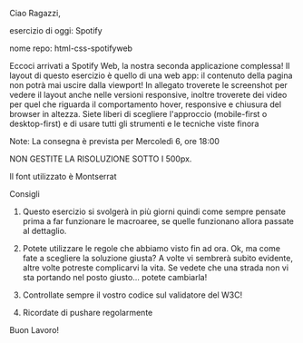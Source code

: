 Ciao Ragazzi,

esercizio di oggi: Spotify

nome repo: html-css-spotifyweb

Eccoci arrivati a Spotify Web, la nostra seconda applicazione complessa!
Il layout di questo esercizio è quello di una web app: il contenuto della pagina non potrà mai uscire dalla viewport!
In allegato troverete le screenshot per vedere il layout anche nelle versioni responsive, inoltre troverete dei video per quel che riguarda il comportamento hover, responsive e chiusura del browser in altezza.
Siete liberi di scegliere l'approccio (mobile-first o desktop-first) e di usare tutti gli strumenti e le tecniche viste finora

Note:
La consegna è prevista per Mercoledì 6, ore 18:00

NON GESTITE LA RISOLUZIONE SOTTO I 500px.

Il font utilizzato è Montserrat

Consigli
1. Questo esercizio si svolgerà in più giorni quindi come sempre pensate prima a far funzionare le macroaree, se quelle funzionano allora passate al dettaglio.

2. Potete utilizzare le regole che abbiamo visto fin ad ora. Ok, ma come fate a scegliere la soluzione giusta? A volte vi sembrerà subito evidente, altre volte potreste complicarvi la vita. Se vedete che una strada non vi sta portando nel posto giusto... potete cambiarla!

3. Controllate sempre il vostro codice sul validatore del W3C!

4. Ricordate di pushare regolarmente

Buon Lavoro!